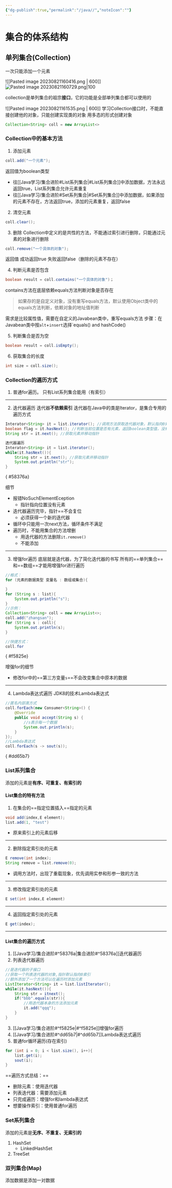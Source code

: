 ```yaml
---
{"dg-publish":true,"permalink":"/java//","noteIcon":""}
---
```


# 集合的体系结构

## 单列集合(Collection)

一次只能添加一个元素

![[Pasted image 20230821160416.png \| 600]]
![Pasted image 20230821160729.png|100](/img/user/Java%E5%AD%A6%E4%B9%A0/%E7%B4%A0%E6%9D%90/Pasted%20image%2020230821160729.png)

collection是单列集合的祖宗**接口**，它的功能是全部单列集合都可以使用的

![[Pasted image 20230821161535.png \| 600]]
学习Collection接口时，不能直接创建他的对象，只能创建实现类的对象
用多态的形式创建对象
```java
Collection<String> coll = new ArrayList<>
```

### Collection中的基本方法

1. 添加元素
```java
coll.add("一个元素");
```


返回值为boolean类型
- 往[[Java学习/集合进阶#List系列集合\|#List系列集合]]中添加数据，方法永远返回true，List系列集合允许元素重复
- 往[[Java学习/集合进阶#Set系列集合\|#Set系列集合]]中添加数据，如果添加的元素不存在，方法返回true，添加的元素重复，返回false

2. 清空元素
```java
coll.clear();
```

3. 删除
Collection中定义的是共性的方法，不能通过索引进行删除，只能通过元素的对象进行删除
```java
coll.remove("一个具体的对象");
```
返回值 成功返回true 失败返回false（删除的元素不存在）

4. 判断元素是否包含
```java
boolean result = coll.contains("一个具体的对象")；
```

contains方法在底层依赖equals方法判断对象是否存在
>如果存的是自定义对象，没有重写equals方法，默认使用Object类中的equals方法判断，依赖对象的地址值判断

需求是比较属性值，需要在自定义的Javabean类中，重写equals方法
步骤：在Javabean类中按`alt`+`insert`选择`equals() and hashCode()

5. 判断集合是否为空
```java
boolean result = coll.isEmpty();
```

6. 获取集合的长度
```java
int size = coll.size();
```

### Collection的遍历方式

1. 普通for遍历。
只有List系列集合能用（有索引）
***
2. 迭代器遍历
迭代器**不依赖索引**
迭代器在Java中的类是Iterator，是集合专用的遍历方式
```java
Interator<String> it = list.iterator(); //调用方法获取迭代器对象，默认指向0索引，创建指针 
boolean flag = it.hasNext(); //判断当前位置是否有元素，返回boolean类型值，没有元素时返回false
String str = it.next(); //获取元素并移动指针
```
```java
迭代器遍历
Interator<String> it = list.iterator();
while(it.hasNext()){
	String str = it.next(); //获取元素并移动指针
	System.out.println("str");
}
```
{ #58376a}


细节
- 报错NoSuchElementEception
	- 指针指向位置没有元素
- 迭代器遍历完毕，指针==不会复位
	- 必须获得一个新的迭代器
- 循环中只能用一次next方法，循环条件不满足
- 遍历时，不能用集合的方法增删
	- 用迭代器的方法删除`it.remove()`
	- 不能添加
***
3. 增强for遍历
底层就是迭代器，为了简化迭代器的书写
所有的==单列集合==和==数组==才能用增强for进行遍历
```java
//格式：
for (元素的数据类型 变量名 : 数组或集合){

}
for (String s : list){
	System.out.println("s");
}
//示例：
Collection<String> coll = new ArrayList<>;
coll.add("zhangsan");
for (String s : coll){
	System.out.println(s);
}

//快捷方式：
coll.for
```
{ #f5825e}


增强for的细节
- 修改for中的==第三方变量`s`==不会改变集合中原本的数据
***
4. Lambda表达式遍历
JDK8的技术Lambda表达式
```java
//匿名内部类方式
coll.forEach(new Consumer<String>() {
	@Override
	public void accept(String s) {
		//s表示每一个数据
		System.out.println(s);
	}
});
//Lambda表达式
coll.forEach(s -> sout(s));
```
{ #dd65b7}


### List系列集合

添加的元素是**有序、可重复、有索引的**

#### List集合的特有方法
1. 在集合的==指定位置插入==指定的元素
```java
void add(index,E element);
list.add(1, "test")
```
- 原来索引上的元素后移
---
2. 删除指定索引处的元素
```java
E remove(int index);
String remove = list.remove(0);
```
- 调用方法时，出现了重载现象，优先调用实参和形参一致的方法
---

3. 修改指定索引处的元素
```java
E set(int index,E element)
```
---
4. 返回指定索引处的元素
```java
E get(index);
```
---

#### List集合的遍历方式

1. [[Java学习/集合进阶#^58376a\|集合进阶#^58376a]]迭代器遍历
2. 列表迭代器遍历
```java
//是迭代器的子接口
//获取一个列表迭代器的对象,指针默认指向0索引
//额外添加了一个方法可以在遍历时添加元素
ListIterator<String> it = list.listIterator();
while(it.hasNext()){
	String str = itnext();
	if("bbb".equals(str)){
		//用迭代器本身的方法添加元素
		it.add("qqq");
	}
}
```
3. [[Java学习/集合进阶#^f5825e\|#^f5825e]]增强for遍历
4. [[Java学习/集合进阶#^dd65b7\|#^dd65b7]]Lambda表达式遍历
5. 普通for循环遍历(存在索引)
```java
for (int i = 0; i < list.size(), i++){
	list.get(i);
	sout(i);
}
```

==遍历方式总结：==
- 删除元素：使用迭代器
- 列表迭代器：需要添加元素
- 只完成遍历：增强for和lambda表达式
- 想要操作索引：使用普通for遍历

### Set系列集合

添加的元素是**无序、不重复、无索引的**
1. HashSet
	- LinkedHashSet
2. TreeSet

### 双列集合(Map)

添加数据是添加一对数据
